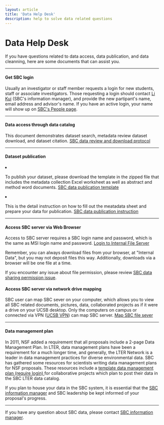 ```yaml
---
layout: article
title: 'Data Help Desk'
description: help to solve data related questions
---
```


<div id="main-container">
<div class="container-fluid">

<h1> Data Help Desk </h1>

<p> If you have questions related to data access, data publication, and data cleanning, here are some documents that can assist you.  </p>

<hr/>
<h4>Get SBC login</h4>

<p>Usually an investigator or staff member requests a login for new students, staff or associate investigators. 
  Those requesting a login should contact <a href="/about/people/lkui/">Li Kui</a> (SBC's information manager), 
  and provide the new partipant's name, email address and advisor's name. If you have an active login, 
  your name will show up on <a href="/about/people/"> SBC's People page</a>. </p>

<hr/>
<h4>Data access through data catalog</h4>

<p>This document demonstrates dataset search, metadata review dataset download, and dataset citation.
    <a href="{{site.baseurl}}/external/Documents/data_help/SBCLTER_DataDownloadProtocol_WithWebsite.pdf">SBC data review and download protocol</a></p>

 <hr/>
<h4>Dataset publication</h4>
<li>
<p>To publish your dataset, please download the template in the zipped file that includes the metadata collection 
    Excel worksheet as well as abstract and method word documents.  
    <a href="{{site.baseurl}}/external/Documents/data_help/Metadata_collection.zip">SBC data publication template</a></p> 
</li>
<li>   
<p> This is the detail instruction on how to fill out the meatadata sheet and prepare your data for publication.
    <a href="{{site.baseurl}}/external/Documents/data_help/Instruction_on_filling_out_metadata.pdf">SBC data publication instruction</a> </p>
</li>

 <hr/>
 <h4>Access SBC server via Web Browser</h4>
<p>Access to SBC server requires a SBC login name and password, which is the same as MSI login name and password. <a href="https://sbc.lternet.edu/internal">Login to Internal File Server</a></p> 
<p>Remember, you can always download files from your browser, at "Internal Data", but you may not deposit files this way. Additionally, downloads via a browser will be one file at a time.</p> 
<p>If you encounter any issue about file permission, please review <a href="{{site.baseurl}}/external/Documents/data_help/potential_data_sharing_issue.pdf">SBC data sharing permission issue</a>.</p> 


<h4>Access SBC server via network drive mapping</h4>
<p>SBC user can map SBC sever on your computer, which allows you to view all SBC related documents, pictures, data, collaborated projects as 
if it were a drive on your UCSB desktop. Only the computers on campus or connected via VPN 
(<a href="https://www.it.ucsb.edu/get-connected-vpn">UCSB VPN</a>) can map SBC server. 
    <a href="{{site.baseurl}}/external/Documents/data_help/SBC_map_network_drive.pdf">Map SBC file sever</a></p> 

 <hr/>
 <h4>Data management plan</h4>
<p>In 2011, NSF added a requirement that all proposals include a 2-page Data Management Plan. In LTER, data management plans have been a requirement for a much longer time, and generally, 
the LTER Network is a leader in data management practices for diverse environmental data. SBC has gathered some resources for scientists writing data management plans for NSF proposals. 
These resources include a <a href="{{site.baseurl}}/internal/information_management/NSF_data_mgt_plans/00_NSF_data_management_plan_template_DRAFT.rtf">
 template data management plan (require login) </a> for collaborative projects which plan to post their data in the SBC LTER data catalog.
  
<p>If you plan to house your data in the SBC system, it is essential that the <a href="mailto:lkui@ucsb.edu">SBC information manager</a> and SBC leadership be kept informed of your proposal's progress. </p> 

<hr/>
<p>If you have any question about SBC data, please contact <a href="mailto:lkui@ucsb.edu">SBC information manager</a>. </p> 


